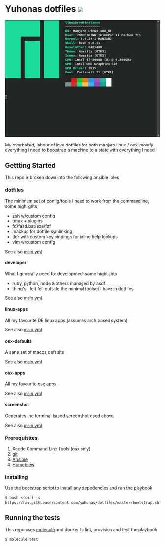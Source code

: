 # Yuhonas dotfiles ![](https://github.com/yuhonas/dotfiles/workflows/ci/badge.svg)

![Screenshot](./screenshot.png)

My overbaked, labour of love dotfiles for both manjaro linux / osx, _mostly_ everything I
need to bootstrap a machine to a state with everything I need

## Gettting Started

This repo is broken down into the following ansible roles

### dotfiles

The minimum set of config/tools I need to work from the commandline, some
highlights

* zsh w/custom config
* tmux + plugins
* fd/fasd/bat/exa/fzf
* mackup for dotfile symlinking
* tldr with custom key bindings for inline help lookups
* vim w/custom config

See also [main.yml](./roles/dotfiles/tasks/main.yml)

#### developer

What I generally need for development some highlights

* ruby, python, node & others managed by asdf
* thing's I felt fell outside the minimal toolset I have in dotfiles

See also [main.yml](./roles/developer/tasks/main.yml)

#### linux-apps

All my favourite DE linux apps (assumes arch based system)

See also [main.yml](./roles/linux-apps/tasks/main.yml)

#### osx-defaults

A sane set of macos defaults

See also [main.yml](./roles/osx-defaults/tasks/main.yml)

#### osx-apps

All my favourite osx apps

See also [main.yml](./roles/osx-apps/tasks/main.yml)

#### screenshot

Generates the terminal based screenshot used above

See also [main.yml](./roles/screenshot/tasks/main.yml)

### Prerequisites

1. Xcode Command Line Tools (osx only)
2. [git](https://git-scm.com/)
3. [Ansible](https://www.ansible.com/)
4. [Homebrew](https://brew.sh/)

### Installing

Use the bootstrap script to install any depedencies and run the
[playbook](./playbook.yml)

```
$ bash <(curl -s https://raw.githubusercontent.com/yuhonas/dotfiles/master/bootstrap.sh)
````

## Running the tests

This repo uses [molecule](https://molecule.readthedocs.io/en/latest/) and docker
to lint, provision and test the playbook

```
$ molecule test
```
